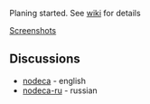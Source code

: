 Planing started. See [wiki](https://github.com/nodeca/nodeca/wiki) for details

[Screenshots](https://github.com/nodeca/nodeca-design)

Discussions
-----------

- [nodeca](https://groups.google.com/group/nodeca/) - english
- [nodeca-ru](https://groups.google.com/group/nodeca-ru/) - russian
